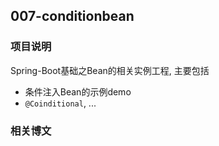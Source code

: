 ## 007-conditionbean

### 项目说明

Spring-Boot基础之Bean的相关实例工程, 主要包括

- 条件注入Bean的示例demo
- `@Coinditional`, ...

### 相关博文